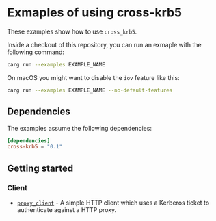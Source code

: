 # Exmaples of using cross-krb5

These examples show how to use `cross_krb5`.

Inside a checkout of this repository, you can run an exmaple with the following
command:

```bash
carg run --examples EXAMPLE_NAME
```

On macOS you might want to disable the `iov` feature like this:

```bash
carg run --examples EXAMPLE_NAME --no-default-features
```

## Dependencies

The examples assume the following dependencies:

```toml
[dependencies]
cross-krb5 = "0.1"
```

## Getting started

### Client

- [`proxy_client`](proxy_client.rs) - A simple HTTP client which uses a Kerberos
  ticket to authenticate against a HTTP proxy.
